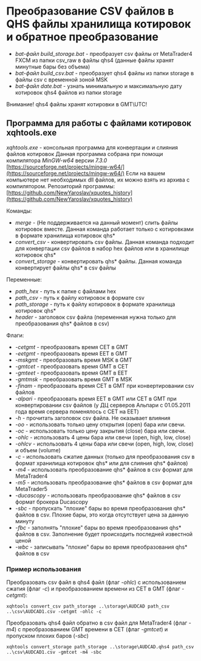 # Преобразование CSV файлов в QHS файлы хранилища котировок и обратное преобразование

* *bat-файл build_storage.bat* - преобразует csv файлы от MetaTrader4 FXCM из папки csv_raw в файлы qhs4 (данные файлы хранят минутные бары без объема)
* *bat-файл build_csv.bat* - преобразует qhs4 файлы из папки storage в файлы csv с временной зоной MSK
* *bat-файл date.bat* - узнать минимальную и максимальную дату котировок qhs4 файлов из папки storage

Внимание! qhs4 файлы хранят котировки в GMT\UTC!

## Программа для работы с файлами котировок xqhtools.exe

*xqhtools.exe* - консольная программа для конвертации и слияния файлов котировок
Данная программа собрана при помощи компилятора *MinGW-w64* версии *7.3.0* [https://sourceforge.net/projects/mingw-w64/](https://sourceforge.net/projects/mingw-w64/)
Если на вашем компьютере нет необходимых dll файлов, их можно взять из архива с компилятором.
Репозиторий программы: [https://github.com/NewYaroslav/xquotes_history](https://github.com/NewYaroslav/xquotes_history)

Команды:

* *merge* - (Не поддерживается на данный момент) слить файлы котировок вместе. Данная команда работает только с котировками в формате хранилища котировок qhs*
* *convert_csv* - конвертировать csv файлы. Данная команда подходит для конвертации csv файлов в набор hex файлов или в хранилище котировок qhs*
* *convert_storage* - конвертировать qhs* файлы. Данная команда конвертирует файлы qhs* в csv файлы

Переменные:

* *path_hex* - путь к папке с файлами hex
* *path_csv* - путь к файлу котировок в формате csv
* *path_storage* - путь к файлу котировок в формате хранилища котировок qhs*
* *header* - заголовок csv файла (переменная нужна только для преобразования qhs* файлов в csv)

Флаги:

* *-cetgmt* - преобразовать время CET в GMT
* *-eetgmt* - преобразовать время EET в GMT
* *-mskgmt* - преобразовать время MSK в GMT
* *-gmtcet* - преобразовать время GMT в CET
* *-gmteet* - преобразовать время GMT в EET
* *-gmtmsk* - преобразовать время GMT в MSK
* *-finam* - преобразовать время CET в GMT при конвертировании csv файлов 
* *-alpari* - преобразовать время EET в GMT или CET в GMT при конвертировании csv файлов (у ДЦ серверов Альпари с 01.05.2011 года время сервера поменялось с CET на EET)
* *-h* - прочитать заголовок csv файла. Не оказывает влияния
* *-oo* - использовать только цену открытия (open) бара или свечи. 
* *-oc* - использовать только цену закрытия (close) бара или свечи. 
* *-ohlc* - использовать 4 цены бара или свечи (open, high, low, close)
* *-ohlcv* - использовать 4 цены бара или свечи (open, high, low, close) и объем (volume)
* *-c* - использовать сжатие данных (только для преобразования csv в формат хранилища котировок qhs* или для слияния qhs* файлов)
* *-m4* - использовать преобразование qhs* файлов в csv формат для MetaTrader4
* *-m5* - использовать преобразование qhs* файлов в csv формат для MetaTrader5
* *-ducascopy* - использовать преобразование qhs* файлов в csv формат брокера Ducascopy
* *-sbc* - пропускать "плохие" бары во время преобразования qhs* файлов в csv. Плохие бары, это когда отсутствует цена за данную минуту
* *-fbc* - заполнять "плохие" бары во время преобразования qhs* файлов в csv. Заполнение будет происходить последней известной ценой
* *-wbc* - записывать "плохие" бары во время преобразования qhs* файлов в csv

### Пример использования

Преобразовать csv файл в qhs4 файл (флаг *-ohlc*) с использованием сжатия (флаг *-c*) и преобразованием времени из CET в GMT (флаг *-cetgmt*):

```
xqhtools convert_csv path_storage ..\storage\AUDCAD path_csv ..\csv\AUDCAD1.csv -cetgmt -ohlc -c
```

Преобразовать qhs4 файл обратно в csv файл для MetaTrader4 (флаг *-m4*) с преобразованием GMT времени в CET (флаг *-gmtcet*) и пропуском плохих баров (*-sbc*)

```
xqhtools convert_storage path_storage ..\storage\AUDCAD.qhs4 path_csv ..\csv\AUDCAD1.csv -gmtcet -m4 -sbc
```

